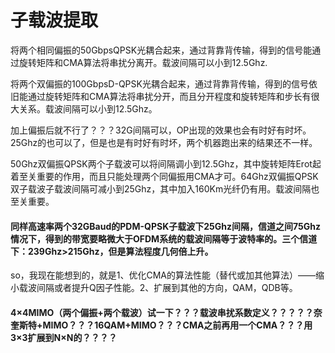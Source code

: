 # 子载波提取

将两个相同偏振的50GbpsQPSK光耦合起来，通过背靠背传输，得到的信号能通过旋转矩阵和CMA算法将串扰分离开。载波间隔可以小到12.5Ghz.

将两个双偏振的100GbpsD-QPSK光耦合起来，通过背靠背传输，得到的信号依旧能通过旋转矩阵和CMA算法将串扰分开，而且分开程度和旋转矩阵和步长有很大关系。载波间隔可以小到12.5Ghz。

加上偏振后就不行了？？？32G间隔可以，OP出现的效果也会有时好有时坏。 25Ghz的也可以了，但是也是有时好有时坏，两个机器跑出来的结果还不一样。

50Ghz双偏振QPSK两个子载波可以将间隔调小到12.5Ghz，其中旋转矩阵Erot起着至关重要的作用，而且只能处理两个同偏振用CMA才可。64Ghz双偏振QPSK双子载波子载波间隔可减小到25Ghz，其中加入160Km光纤仍有用。载波间隔也至关重要。

#### 同样高速率两个32GBaud的PDM-QPSK子载波下25Ghz间隔，信道之间75Ghz情况下，得到的带宽要略微大于OFDM系统的载波间隔等于波特率的。三个信道下：239Ghz&gt;215Ghz，但是算法程度几何倍上升。

so，我现在能想到的，就是1、优化CMA的算法性能（替代或加其他算法）——缩小载波间隔或者提升Q因子性能。2、扩展到其他的方向，QAM，QDB等。

#### 4×4MIMO（两个偏振+两个载波）试一下？？？载波串扰系数定义？？？？？奈奎斯特+MIMO？？？16QAM+MIMO？？？CMA之前再用一个CMA？？？用3×3扩展到N×N的？？？？


